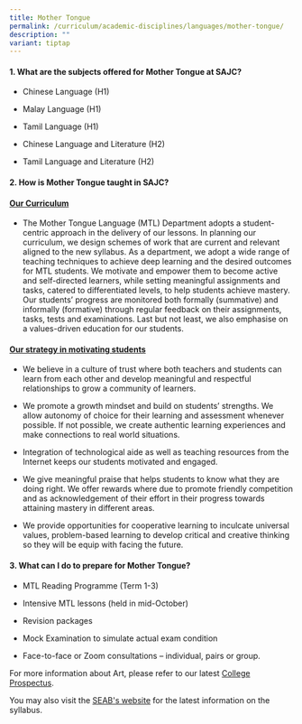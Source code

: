 ```yaml
---
title: Mother Tongue
permalink: /curriculum/academic-disciplines/languages/mother-tongue/
description: ""
variant: tiptap
---
```

<h4><strong>1. What are the subjects offered for Mother Tongue at SAJC?</strong></h4>
<ul data-tight="true" class="tight">
<li>
<p>Chinese Language (H1)</p>
</li>
<li>
<p>Malay Language (H1)</p>
</li>
<li>
<p>Tamil Language (H1)</p>
</li>
<li>
<p>Chinese Language and Literature (H2)</p>
</li>
<li>
<p>Tamil Language and Literature (H2)</p>
</li>
</ul>
<h4><strong>2. How is Mother Tongue taught in SAJC?</strong></h4>
<h4><strong><u>Our Curriculum</u></strong></h4>
<ul data-tight="true" class="tight">
<li>
<p>The Mother Tongue Language (MTL) Department adopts a student-centric approach
in the delivery of our lessons. In planning our curriculum, we design schemes
of work that are current and relevant aligned to the new syllabus. As a
department, we adopt a wide range of teaching techniques to achieve deep
learning and the desired outcomes for MTL students. We motivate and empower
them to become active and self-directed learners, while setting meaningful
assignments and tasks, catered to differentiated levels, to help students
achieve mastery. Our students’ progress are monitored both formally (summative)
and informally (formative) through regular feedback on their assignments,
tasks, tests and examinations. Last but not least, we also emphasise on
a values-driven education for our students.</p>
</li>
</ul>
<h4><strong><u>Our strategy in motivating students</u></strong></h4>
<ul data-tight="true" class="tight">
<li>
<p>We believe in a culture of trust where both teachers and students can
learn from each other and develop meaningful and respectful relationships
to grow a community of learners.</p>
</li>
<li>
<p>We promote a growth mindset and build on students’ strengths. We allow
autonomy of choice for their learning and assessment whenever possible.
If not possible, we create authentic learning experiences and make connections
to real world situations.</p>
</li>
<li>
<p>Integration of technological aide as well as teaching resources from the
Internet keeps our students motivated and engaged.</p>
</li>
<li>
<p>We give meaningful praise that helps students to know what they are doing
right. We offer rewards where due to promote friendly competition and as
acknowledgement of their effort in their progress towards attaining mastery
in different areas.</p>
</li>
<li>
<p>We provide opportunities for cooperative learning to inculcate universal
values, problem-based learning to develop critical and creative thinking
so they will be equip with facing the future.</p>
</li>
</ul>
<h4><strong>3. What can I do to prepare for Mother Tongue?</strong></h4>
<ul data-tight="true" class="tight">
<li>
<p>MTL Reading Programme (Term 1-3)</p>
</li>
<li>
<p>Intensive MTL lessons (held in mid-October)</p>
</li>
<li>
<p>Revision packages</p>
</li>
<li>
<p>Mock Examination to simulate actual exam condition</p>
</li>
<li>
<p>Face-to-face or Zoom consultations – individual, pairs or group.</p>
</li>
</ul>
<p>For more information about Art, please refer to our latest <a href="/admissions/college-prospectus/" rel="noopener nofollow" target="_blank">College Prospectus</a>.</p>
<p>You may also visit the <a href="https://www.seab.gov.sg/gce-a-level/school-candidates/" rel="noopener nofollow" target="_blank">SEAB's website</a> for
the latest information on the syllabus.</p>
<p></p>